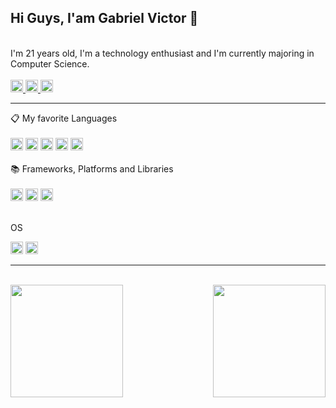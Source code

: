 ## Hi Guys, I'am Gabriel Victor 👋

<br>

<div>
I'm 21 years old, I'm a technology enthusiast and I'm currently majoring in Computer Science.
</div>
<br>
<div>
  <a href ="https://www.linkedin.com/in/gabriel-victor-a8b6a0206/"  >
    <img   height="20px" src="https://img.shields.io/badge/linkedin-%230077B5.svg?style=for-the-badge&logo=linkedin&logoColor=white"/>
  </a>

   <a href ="https://www.instagram.com/gvictorbf/"  >
    <img   height="20px" src="https://img.shields.io/badge/Instagram-%23E4405F.svg?style=for-the-badge&logo=Instagram&logoColor=white"/>
  </a>

<a href ="https://www.reddit.com/user/GabrielHidaN/" >
    <img   height="20px" src="https://img.shields.io/badge/Reddit-FF4500?style=for-the-badge&logo=reddit&logoColor=white"/>
  </a>
  
</div>

<div>
  <hr>
📋 My favorite Languages
<div>
  <br>
  <img   height="20px" src="https://img.shields.io/badge/html5-%23E34F26.svg?style=for-the-badge&logo=html5&logoColor=white"/> 
  <img   height="20px" src="https://img.shields.io/badge/css3-%231572B6.svg?style=for-the-badge&logo=css3&logoColor=white"/>
  <img   height="20px" src="https://img.shields.io/badge/python-3670A0?style=for-the-badge&logo=python&logoColor=ffdd54"/>
  <img   height="20px" src="https://img.shields.io/badge/javascript-%23323330.svg?style=for-the-badge&logo=javascript&logoColor=%23F7DF1E"/>
  <img height="20px" src="https://img.shields.io/badge/java-%23ED8B00.svg?style=for-the-badge&logo=openjdk&logoColor=white"/>
</div>

</div>
<br>

<div>
📚 Frameworks, Platforms and Libraries
  <div>
    <br>
    <img   height="20px" src="https://img.shields.io/badge/bootstrap-%238511FA.svg?style=for-the-badge&logo=bootstrap&logoColor=whit"/>
    <img   height="20px" src="https://img.shields.io/badge/django-%23092E20.svg?style=for-the-badge&logo=django&logoColor=white"/>
    <img   height="20px" src="https://img.shields.io/badge/react-%2320232a.svg?style=for-the-badge&logo=react&logoColor=%2361DAFB"/>
  </div>
</div>
<br>
<div>
<p>OS</p>
  <div>
    <img   height="20px" src="https://img.shields.io/badge/Windows-0078D6?style=for-the-badge&logo=windows&logoColor=white"/>
    <img   height="20px" src="https://img.shields.io/badge/Linux-FCC624?style=for-the-badge&logo=linux&logoColor=black"/>
  </div>
</div>
<hr>


<div>
  <br>
  <img  height="180em" src="https://github-readme-stats.vercel.app/api?username=GabrielHidaN&show_icons=true&theme=blue-green&include_all_commits=true&count_private=true"/>
  <img align="right" height="180em" src="https://github-readme-stats.vercel.app/api/top-langs/?username=GabrielHidaN&layout=compact&langs_count=16&theme=blue-green"/>
</div>


